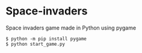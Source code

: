# Space-invaders
Space invaders game made in Python using pygame

```
$ python -m pip install pygame
$ python start_game.py
```
